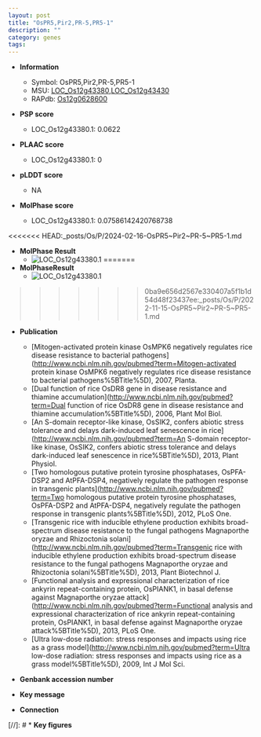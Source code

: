 ```yaml
---
layout: post
title: "OsPR5,Pir2,PR-5,PR5-1"
description: ""
category: genes
tags: 
---
```


* **Information**  
    + Symbol: OsPR5,Pir2,PR-5,PR5-1  
    + MSU: [LOC_Os12g43380](http://rice.plantbiology.msu.edu/cgi-bin/ORF_infopage.cgi?orf=LOC_Os12g43380),[LOC_Os12g43430](http://rice.plantbiology.msu.edu/cgi-bin/ORF_infopage.cgi?orf=LOC_Os12g43430)  
    + RAPdb: [Os12g0628600](http://rapdb.dna.affrc.go.jp/viewer/gbrowse_details/irgsp1?name=Os12g0628600)  

* **PSP score**  
    + LOC_Os12g43380.1: 0.0622 

* **PLAAC score**  
    + LOC_Os12g43380.1: 0 

* **pLDDT score**
    + NA


* **MolPhase score**
    + LOC_Os12g43380.1: 0.07586142420768738

<<<<<<< HEAD:_posts/Os/P/2024-02-16-OsPR5~Pir2~PR-5~PR5-1.md
* **MolPhase Result**
    + ![LOC_Os12g43380.1](https://304243504.github.io/Pictures/LOC_Os12g/LOC_Os12g43380.1.png)
=======
* **MolPhaseResult**
    + ![LOC_Os12g43380.1](https://ricepsp.github.io/pictures/LOC_Os12g/LOC_Os12g43380.1.png)
>>>>>>> 0ba9e656d2567e330407a5f1b1d54d48f23437ee:_posts/Os/P/2022-11-15-OsPR5~Pir2~PR-5~PR5-1.md

* **Publication**  
    + [Mitogen-activated protein kinase OsMPK6 negatively regulates rice disease resistance to bacterial pathogens](http://www.ncbi.nlm.nih.gov/pubmed?term=Mitogen-activated protein kinase OsMPK6 negatively regulates rice disease resistance to bacterial pathogens%5BTitle%5D), 2007, Planta.
    + [Dual function of rice OsDR8 gene in disease resistance and thiamine accumulation](http://www.ncbi.nlm.nih.gov/pubmed?term=Dual function of rice OsDR8 gene in disease resistance and thiamine accumulation%5BTitle%5D), 2006, Plant Mol Biol.
    + [An S-domain receptor-like kinase, OsSIK2, confers abiotic stress tolerance and delays dark-induced leaf senescence in rice](http://www.ncbi.nlm.nih.gov/pubmed?term=An S-domain receptor-like kinase, OsSIK2, confers abiotic stress tolerance and delays dark-induced leaf senescence in rice%5BTitle%5D), 2013, Plant Physiol.
    + [Two homologous putative protein tyrosine phosphatases, OsPFA-DSP2 and AtPFA-DSP4, negatively regulate the pathogen response in transgenic plants](http://www.ncbi.nlm.nih.gov/pubmed?term=Two homologous putative protein tyrosine phosphatases, OsPFA-DSP2 and AtPFA-DSP4, negatively regulate the pathogen response in transgenic plants%5BTitle%5D), 2012, PLoS One.
    + [Transgenic rice with inducible ethylene production exhibits broad-spectrum disease resistance to the fungal pathogens Magnaporthe oryzae and Rhizoctonia solani](http://www.ncbi.nlm.nih.gov/pubmed?term=Transgenic rice with inducible ethylene production exhibits broad-spectrum disease resistance to the fungal pathogens Magnaporthe oryzae and Rhizoctonia solani%5BTitle%5D), 2013, Plant Biotechnol J.
    + [Functional analysis and expressional characterization of rice ankyrin repeat-containing protein, OsPIANK1, in basal defense against Magnaporthe oryzae attack](http://www.ncbi.nlm.nih.gov/pubmed?term=Functional analysis and expressional characterization of rice ankyrin repeat-containing protein, OsPIANK1, in basal defense against Magnaporthe oryzae attack%5BTitle%5D), 2013, PLoS One.
    + [Ultra low-dose radiation: stress responses and impacts using rice as a grass model](http://www.ncbi.nlm.nih.gov/pubmed?term=Ultra low-dose radiation: stress responses and impacts using rice as a grass model%5BTitle%5D), 2009, Int J Mol Sci.

* **Genbank accession number**  

* **Key message**  

* **Connection**  

[//]: # * **Key figures**  


